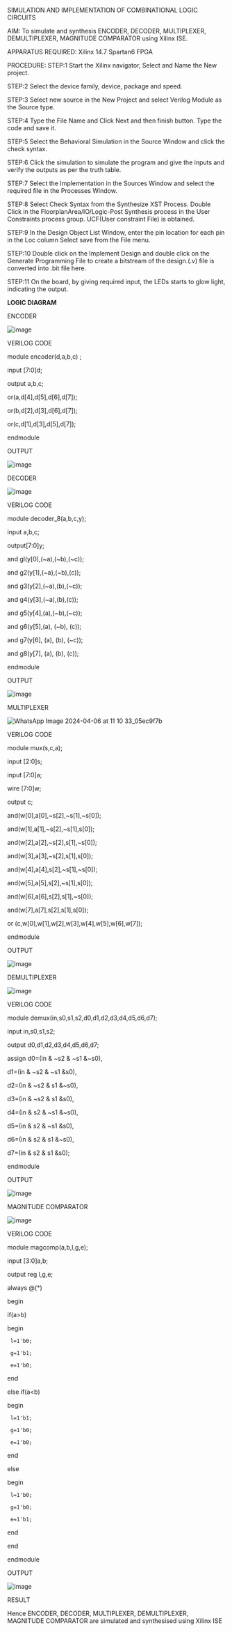 SIMULATION AND IMPLEMENTATION OF  COMBINATIONAL LOGIC CIRCUITS

AIM: 
 To simulate and synthesis ENCODER, DECODER, MULTIPLEXER, DEMULTIPLEXER, MAGNITUDE COMPARATOR using Xilinx ISE.

APPARATUS REQUIRED:
Xilinx 14.7
Spartan6 FPGA

 
PROCEDURE:
STEP:1  Start  the Xilinx navigator, Select and Name the New project.

STEP:2  Select the device family, device, package and speed.   

STEP:3  Select new source in the New Project and select Verilog Module as the Source type.

STEP:4  Type the File Name and Click Next and then finish button. Type the code and save it.

STEP:5  Select the Behavioral Simulation in the Source Window and click the check syntax.  

STEP:6  Click the simulation to simulate the program and  give the inputs and verify the outputs as per the truth table.

STEP:7  Select the Implementation in the Sources Window and select the required file in the Processes Window.

STEP:8  Select Check Syntax from the Synthesize  XST Process. Double Click in the  FloorplanArea/IO/Logic-Post Synthesis process in the User Constraints process group. UCF(User constraint File) is obtained.

STEP:9  In the Design Object List Window, enter the pin location for each pin in the Loc column Select save from the File menu.

STEP:10 Double click on the Implement Design and double click on the Generate Programming File to create a bitstream of the design.(.v) file is converted into .bit file here.

STEP:11  On the board, by giving required input, the LEDs starts to glow light, indicating the output.


**LOGIC DIAGRAM**

ENCODER

![image](https://github.com/navaneethans/VLSI-LAB-EXP-2/assets/6987778/3cd1f95e-7531-4cad-9154-fdd397ac439e)

VERILOG CODE

module encoder(d,a,b,c) ;

input [7:0]d;

output a,b,c;

or(a,d[4],d[5],d[6],d[7]);

or(b,d[2],d[3],d[6],d[7]);

or(c,d[1],d[3],d[5],d[7]);

endmodule

OUTPUT

![image](https://github.com/Binnu-123/VLSI-LAB-EXP-2/assets/161333609/0d134495-66c2-41fd-a1da-086606a34d33)

DECODER

![image](https://github.com/navaneethans/VLSI-LAB-EXP-2/assets/6987778/45a5e6cf-bbe0-4fd5-ac84-e5ad4477483b)

VERILOG CODE

module decoder_8(a,b,c,y);

input a,b,c; 

output[7:0]y; 

and gl(y[0],(~a),(~b),(~c)); 

and g2(y[1],(~a),(~b),(c)); 

and g3(y[2],(~a),(b),(~c));

and g4(y[3],(~a),(b),(c));

and g5(y[4],(a),(~b),(~c));

and g6(y[5],(a), (~b), (c));

and g7(y[6], (a), (b), (~c)); 

and g8(y[7], (a), (b), (c));

endmodule

OUTPUT

![image](https://github.com/Binnu-123/VLSI-LAB-EXP-2/assets/161333609/92953775-2885-4606-9e2d-5ccb81339b7d)

MULTIPLEXER

![WhatsApp Image 2024-04-06 at 11 10 33_05ec9f7b](https://github.com/Binnu-123/VLSI-LAB-EXP-2/assets/161333609/303679aa-ba85-4884-8b48-e36d9d3e2de9)

VERILOG CODE

module mux(s,c,a);

input [2:0]s;

input [7:0]a;

wire [7:0]w;

output c;

and(w[0],a[0],~s[2],~s[1],~s[0]);

and(w[1],a[1],~s[2],~s[1],s[0]);

and(w[2],a[2],~s[2],s[1],~s[0]);

and(w[3],a[3],~s[2],s[1],s[0]);

and(w[4],a[4],s[2],~s[1],~s[0]);

and(w[5],a[5],s[2],~s[1],s[0]);

and(w[6],a[6],s[2],s[1],~s[0]);

and(w[7],a[7],s[2],s[1],s[0]);

or (c,w[0],w[1],w[2],w[3],w[4],w[5],w[6],w[7]);

endmodule

OUTPUT

![image](https://github.com/Binnu-123/VLSI-LAB-EXP-2/assets/161333609/56a2902b-1f5f-42b5-9499-ceb63982df40)


DEMULTIPLEXER

![image](https://github.com/navaneethans/VLSI-LAB-EXP-2/assets/6987778/1c45a7fc-08ac-4f76-87f2-c084e7150557)

VERILOG CODE

module demux(in,s0,s1,s2,d0,d1,d2,d3,d4,d5,d6,d7);

input in,s0,s1,s2;

output d0,d1,d2,d3,d4,d5,d6,d7;

assign d0=(in & ~s2 & ~s1 &~s0),

d1=(in & ~s2 & ~s1 &s0),

d2=(in & ~s2 & s1 &~s0),

d3=(in & ~s2 & s1 &s0),

d4=(in & s2 & ~s1 &~s0),

d5=(in & s2 & ~s1 &s0),

d6=(in & s2 & s1 &~s0),

d7=(in & s2 & s1 &s0);

endmodule

OUTPUT

![image](https://github.com/Binnu-123/VLSI-LAB-EXP-2/assets/161333609/a3cb6a60-e919-480f-9f62-da36571a4c97)

MAGNITUDE COMPARATOR

![image](https://github.com/navaneethans/VLSI-LAB-EXP-2/assets/6987778/b2fe7a05-6bf7-4dcb-8f5d-28abbf7ea8c2)

VERILOG CODE

module magcomp(a,b,l,g,e);

input [3:0]a,b;

output reg l,g,e;

always @(*)

begin

if(a>b)

begin

     l=1'b0;
     
     g=1'b1;
     
     e=1'b0;
     
end

else if(a<b)

begin

     l=1'b1;
     
     g=1'b0;
     
     e=1'b0;
     
end

else

begin

     l=1'b0;
     
     g=1'b0;
     
     e=1'b1;
     
end

end

endmodule


OUTPUT

![image](https://github.com/Binnu-123/VLSI-LAB-EXP-2/assets/161333609/52ce4b1b-c915-4c17-89fa-c23432502c29)



RESULT

Hence ENCODER, DECODER, MULTIPLEXER, DEMULTIPLEXER, MAGNITUDE COMPARATOR are simulated and synthesised using Xilinx ISE


